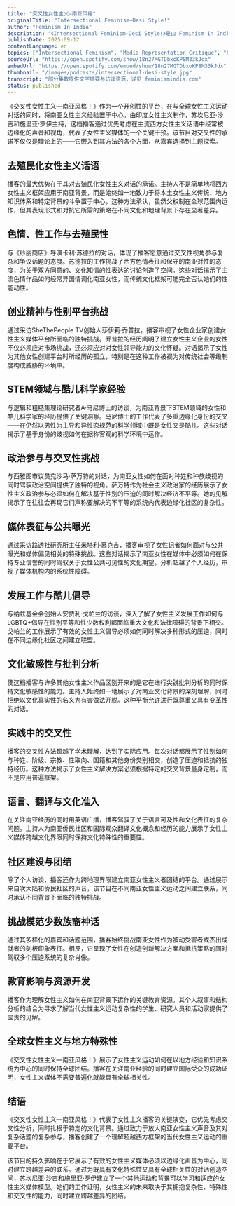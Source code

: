 ```yaml
---
title: "交叉性女性主义—南亚风格"
originalTitle: "Intersectional Feminism—Desi Style!"
author: "Feminism In India"
description: "《Intersectional Feminism—Desi Style!》是由 Feminism In India 出品的播客，聚焦南亚语境下的交叉女性主义议题。节目由 Sukanya Shaji 与 Shriya Roy 主持，内容涵盖女性在政治、科技、色情、媒体与发展领域中的刻板印象与挑战，强调去殖民视角与性别正义。风格批判性强、文化敏锐，适合关注南亚女性经验与交叉性议题的听众。Spotify 评分为 4.7（47 条评论），为印度女性主义播客中的代表作品。"
publishDate: 2025-09-12
contentLanguage: en
topics: ["Intersectional Feminism", "Media Representation Critique", "Political Participation", "Gender Politics", "Decolonial Feminism"]
sourceUrl: "https://open.spotify.com/show/18n27MGTDbxoKP8M33kJdx"
embedUrl: "https://open.spotify.com/embed/show/18n27MGTDbxoKP8M33kJdx"
thumbnail: "/images/podcasts/intersectional-desi-style.jpg"
transcript: "部分集数提供文字摘要与访谈资源，详见 feminismindia.com"
status: published
---
```


《交叉性女性主义—南亚风格！》作为一个开创性的平台，在与全球女性主义运动对话的同时，将南亚女性主义经验置于中心。由印度女性主义制作，苏坎尼亚·沙吉和施里亚·罗伊主持，这档播客通过优先考虑在主流西方女性主义话语中经常被边缘化的声音和视角，代表了女性主义媒体的一个关键干预。该节目对交叉性的承诺不仅仅是理论上的——它嵌入到其方法的各个方面，从嘉宾选择到主题探索。

## 去殖民化女性主义话语

播客的最大优势在于其对去殖民化女性主义对话的承诺。主持人不是简单地将西方女性主义框架应用于南亚背景，而是始终如一地致力于将本土女性主义传统、地方知识体系和特定背景的斗争置于中心。这种方法承认，虽然父权制在全球范围内运作，但其表现形式和对抗它所需的策略在不同文化和地理背景下存在显著差异。

## 色情、性工作与去殖民性

与《纱丽商店》导演卡利·苏德拉的对话，体现了播客愿意通过交叉性视角参与复杂和争议话题的态度。苏德拉的工作挑战了西方色情表征和保守的南亚对性的态度，为关于双方同意的、文化知情的性表达的讨论创造了空间。这些对话揭示了主流色情作品如何经常异国情调化南亚女性，而传统文化框架可能完全否认她们的性能动性。

## 创业精神与性别平台挑战

通过采访SheThePeople TV创始人莎伊莉·乔普拉，播客审视了女性企业家创建女性主义媒体平台所面临的独特挑战。乔普拉的经历阐明了建立女性主义企业的女性不仅必须应对市场挑战，还必须应对对女性领导能力的文化怀疑。对话揭示了女性为其他女性创建平台时所经历的孤立，特别是在这种工作被视为对传统社会等级制度构成威胁的环境中。

## STEM领域与酷儿科学家经验

与逻辑和粗糙集理论研究者A·马尼博士的访谈，为南亚背景下STEM领域的女性和酷儿科学家的经历提供了关键洞察。马尼博士的工作代表了多重边缘化身份的交叉——在仍然以男性为主导和异性恋规范的科学领域中既是女性又是酷儿。这些对话揭示了基于身份的歧视如何在据称客观的科学环境中运作。

## 政治参与与交叉性挑战

与西雅图市议员克沙马·萨万特的对话，为南亚女性如何在面对种姓和种族歧视的同时驾驭政治空间提供了独特的视角。萨万特作为社会主义政治家的经历展示了女性主义政治参与必须如何在解决基于性别的压迫的同时解决经济不平等。她的见解揭示了在往往会再现它们声称要解决的不平等的系统内代表边缘化社区的复杂性。

## 媒体表征与公共曝光

通过采访路透社研究所主任米塔利·慕克吉，播客审视了女性记者如何面对与公共曝光和媒体偏见相关的特殊挑战。这些对话揭示了南亚女性在媒体中必须如何在保持专业信誉的同时驾驭关于女性公共可见性的文化期望。分析超越了个人经历，审视了媒体机构内的系统性障碍。

## 发展工作与酷儿倡导

与纳兹基金会创始人安贾利·戈帕兰的访谈，深入了解了女性主义发展工作如何与LGBTQ+倡导在性别平等和性少数权利都面临重大文化和法律障碍的背景下相交。戈帕兰的工作展示了有效的女性主义倡导必须如何同时解决多种形式的压迫，同时在不同边缘化社区之间建立联盟。

## 文化敏感性与批判分析

使这档播客与许多其他女性主义作品区别开来的是它在进行尖锐批判分析的同时保持文化敏感性的能力。主持人始终如一地展示了对南亚文化背景的深刻理解，同时拒绝以文化真实性的名义为有害做法开脱。这种平衡允许进行既尊重又具有变革性的对话。

## 实践中的交叉性

播客的交叉性方法超越了学术理解，达到了实际应用。每次对话都展示了性别如何与种姓、阶级、宗教、性取向、国籍和其他身份类别相交，创造了压迫和抵抗的独特经历。这种方法揭示了女性主义解决方案必须根据特定的交叉背景量身定制，而不是应用普遍框架。

## 语言、翻译与文化准入

在关注南亚经历的同时用英语广播，播客驾驭了关于语言可及性和文化表征的复杂问题。主持人为南亚侨民社区和国际观众翻译文化概念和经历的能力展示了女性主义媒体跨越文化界限同时保持文化特殊性的重要性。

## 社区建设与团结

除了个人访谈，播客还作为跨地理界限建立南亚女性主义者团结的平台。通过展示来自次大陆和侨民社区的声音，该节目在不同南亚女性主义运动之间建立联系，同时承认不同背景下面临的独特挑战。

## 挑战模范少数族裔神话

通过其多样化的嘉宾和话题范围，播客始终挑战南亚女性作为被动受害者或杰出成就者的刻板印象表征。相反，它呈现了女性在创造创新解决方案和抵抗策略的同时驾驭多个压迫系统的复杂肖像。

## 教育影响与资源开发

播客作为理解女性主义如何在南亚背景下运作的关键教育资源。其个人叙事和结构分析的结合为寻求了解当代女性主义运动复杂性的学生、研究人员和活动家提供了宝贵的见解。

## 全球女性主义与地方特殊性

《交叉性女性主义—南亚风格！》展示了女性主义运动如何在以地方经验和知识系统为中心的同时保持全球团结。播客在关注南亚经验的同时建立国际受众的成功证明，女性主义媒体不需要普遍化就能具有全球相关性。

## 结语

《交叉性女性主义—南亚风格！》代表了女性主义播客的关键演变，它优先考虑交叉性分析，同时扎根于特定的文化背景。通过致力于放大南亚女性主义声音及其对复杂话题的复杂参与，播客创建了一个理解超越西方框架的当代女性主义运动的重要平台。

该节目的持久影响在于它展示了有效的女性主义媒体必须以边缘化声音为中心，同时建立跨越差异的联系。通过为既具有文化特殊性又具有全球相关性的对话创造空间，苏坎尼亚·沙吉和施里亚·罗伊建立了一个其他运动和背景可以学习和适应的女性主义媒体模型。她们的工作证明，女性主义的未来取决于其拥抱复杂性、特殊性和交叉性的能力，同时建立跨越差异的团结。
